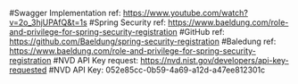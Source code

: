 #Swagger Implementation ref: https://www.youtube.com/watch?v=2o_3hjUPAfQ&t=1s
#Spring Security ref: https://www.baeldung.com/role-and-privilege-for-spring-security-registration
#GitHub ref: https://github.com/Baeldung/spring-security-registration
#Baledung ref: https://www.baeldung.com/role-and-privilege-for-spring-security-registration
#NVD API Key request: https://nvd.nist.gov/developers/api-key-requested
#NVD API Key: 052e85cc-0b59-4a69-a12d-a47ee812301c 
